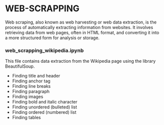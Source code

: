 # WEB-SCRAPPING
Web scraping, also known as web harvesting or web data extraction, is the process of automatically extracting information from websites. It involves retrieving data from web pages, often in HTML format, and converting it into a more structured form for analysis or storage. 
### web_scrapping_wikipedia.ipynb
This file contains data extraction from the Wikipedia page using the library BeautifulSoup.
- Finding title and header
- Finding anchor tag
- Finding line breaks
- Finding paragraph
- Finding images
- Finding bold and italic character
- Finding unordered (bulleted) list
- Finding ordered (numbered) list
- Finding tables
